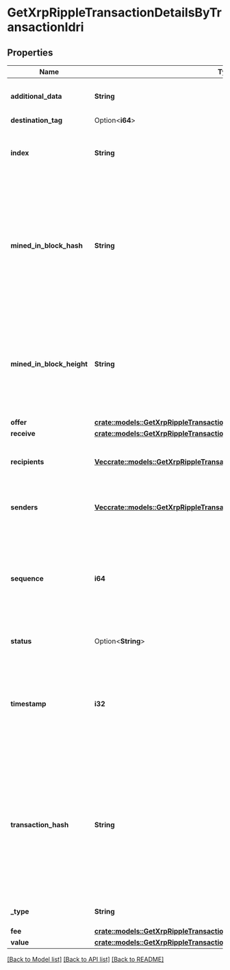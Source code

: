 # GetXrpRippleTransactionDetailsByTransactionIdri

## Properties

Name | Type | Description | Notes
------------ | ------------- | ------------- | -------------
**additional_data** | **String** | Represents additional data that may be needed. | 
**destination_tag** | Option<**i64**> |  | [optional]
**index** | **String** | Defines the index of the transaction, i.e. the consecutive place it takes in the blockchain. | 
**mined_in_block_hash** | **String** | Represents the hash of the block where this transaction was mined/confirmed for first time. The hash is defined as a cryptographic digital fingerprint made by hashing the block header twice through the SHA256 algorithm. | 
**mined_in_block_height** | **String** | Represents the hight of the block where this transaction was mined/confirmed for first time. The height is defined as the number of blocks in the blockchain preceding this specific block. | 
**offer** | [**crate::models::GetXrpRippleTransactionDetailsByTransactionIdriOffer**](GetXRPRippleTransactionDetailsByTransactionIDRI_offer.md) |  | 
**receive** | [**crate::models::GetXrpRippleTransactionDetailsByTransactionIdriReceive**](GetXRPRippleTransactionDetailsByTransactionIDRI_receive.md) |  | 
**recipients** | [**Vec<crate::models::GetXrpRippleTransactionDetailsByTransactionIdriRecipients>**](GetXRPRippleTransactionDetailsByTransactionIDRI_recipients.md) | Represents an object of addresses that receive the transactions. | 
**senders** | [**Vec<crate::models::GetXrpRippleTransactionDetailsByTransactionIdriSenders>**](GetXRPRippleTransactionDetailsByTransactionIDRI_senders.md) | Represents an object of addresses that provide the funds. | 
**sequence** | **i64** | Defines the transaction input's sequence as an integer, which is is used when transactions are replaced with newer versions before LockTime. | 
**status** | Option<**String**> | Defines the status of the transaction. | [optional]
**timestamp** | **i32** | Defines the exact date/time in Unix Timestamp when this transaction was mined, confirmed or first seen in Mempool, if it is unconfirmed. | 
**transaction_hash** | **String** | Represents the same as `transactionId` for account-based protocols like Ethereum, while it could be different in UTXO-based protocols like Bitcoin. E.g., in UTXO-based protocols `hash` is different from `transactionId` for SegWit transactions. | 
**_type** | **String** | Defines the type of the transaction. | 
**fee** | [**crate::models::GetXrpRippleTransactionDetailsByTransactionIdriFee**](GetXRPRippleTransactionDetailsByTransactionIDRI_fee.md) |  | 
**value** | [**crate::models::GetXrpRippleTransactionDetailsByTransactionIdriValue**](GetXRPRippleTransactionDetailsByTransactionIDRI_value.md) |  | 

[[Back to Model list]](../README.md#documentation-for-models) [[Back to API list]](../README.md#documentation-for-api-endpoints) [[Back to README]](../README.md)


